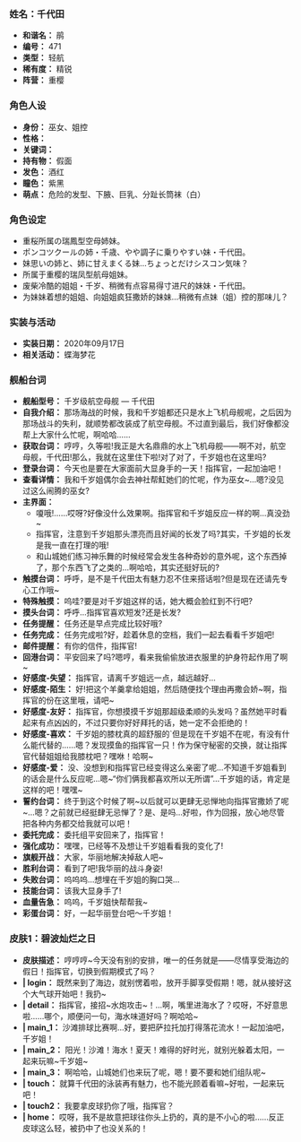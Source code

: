 ### 姓名：千代田
* **和谐名：** 鹃
* **编号：** 471
* **类型：** 轻航
* **稀有度：** 精锐
* **阵营：** 重樱


### 角色人设
* **身份：** 巫女、姐控
* **性格：** 
* **关键词：** 
* **持有物：** 假面
* **发色：** 酒红
* **瞳色：** 紫黑
* **萌点：** 危险的发型、下腋、巨乳、分趾长筒袜（白）


### 角色设定
* 重桜所属の瑞鳳型空母姉妹。
* ポンコツクールの姉・千歳、やや調子に乗りやすい妹・千代田。
* 妹思いの姉と、姉に甘えまくる妹…ちょっとだけシスコン気味？
* 所属于重樱的瑞凤型航母姐妹。
* 废柴冷酷的姐姐・千岁、稍微有点容易得寸进尺的妹妹・千代田。
* 为妹妹着想的姐姐、向姐姐疯狂撒娇的妹妹…稍微有点妹（姐）控的那味儿？


### 实装与活动
* **实装日期：** 2020年09月17日
* **相关活动：** 蝶海梦花


### 舰船台词
* **舰船型号：** 千岁级航空母舰 — 千代田
* **自我介绍：** 那场海战的时候，我和千岁姐都还只是水上飞机母舰呢，之后因为那场战斗的失利，就顺势都改装成了航空母舰。不过直到最后，我们好像都没帮上大家什么忙呢，啊哈哈……
* **获取台词：** 哼哼，久等啦!我正是大名鼎鼎的水上飞机母舰——啊不对，航空母舰，千代田!那么，我就在这里住下啦!对了对了，千岁姐也在这里吗?
* **登录台词：** 今天也是要在大家面前大显身手的一天！指挥官，一起加油吧！
* **查看详情：** 我和千岁姐偶尔会去神社帮魟她们的忙呢，作为巫女~…嗯?没见过这么闹腾的巫女?
* **主界面：**
  * 嗄哦!……哎呀?好像没什么效果啊。指挥官和千岁姐反应一样的啊…真没劲~
  * 指挥官，注意到千岁姐那头漂亮而且好闻的长发了吗?其实，千岁姐的长发是我一直在打理的哦!
  * 和山城她们练习神乐舞的时候经常会发生各种奇妙的意外呢，这个东西掉了，那个东西飞了之类的…啊哈哈，其实还挺好玩的?
* **触摸台词：** 呼呼，是不是千代田太有魅力忍不住来搭话啦?但是现在还请先专心工作哦~
* **特殊触摸：** 呜哇?要是对千岁姐这样的话，她大概会脸红到不行吧?
* **摸头台词：** 呼呼…指挥官喜欢短发?还是长发?
* **任务提醒：** 任务还是早点完成比较好哦?
* **任务完成：** 任务完成啦?好，趁着休息的空档，我们一起去看看千岁姐吧!
* **邮件提醒：** 有你的信件，指挥官!
* **回港台词：** 平安回来了吗?嗯哼，看来我偷偷放进衣服里的护身符起作用了啊~
* **好感度-失望：** 指挥官，请离千岁姐远一点，越远越好…
* **好感度-陌生：** 好!把这个羊羹拿给姐姐，然后随便找个理由再撒会娇~啊，指挥官的份在这里哦，请吧~
* **好感度-友好：** 指挥官，你想摸摸千岁姐那超级柔顺的头发吗？虽然她平时看起来有点凶凶的，不过只要你好好拜托的话，她一定不会拒绝的！
* **好感度-喜欢：** 千岁姐的膝枕真的超舒服的`但是现在千岁姐不在呢，有没有什么能代替的……嗯？发现摸鱼的指挥官一只！作为保守秘密的交换，就让指挥官代替姐姐给我膝枕吧？嘿咻！哈啊~
* **好感度-爱：** 没、没想到和指挥官已经变得这么亲密了呢…不知道千岁姐看到的话会是什么反应呢…嗯~“你们俩我都喜欢所以无所谓”…千岁姐的话，肯定是这样的吧！嘿嘿~
* **誓约台词：** 终于到这个时候了啊~以后就可以更肆无忌惮地向指挥官撒娇了呢~…嗯？之前就已经挺肆无忌惮了？是、是吗…好啦，作为回报，放心地尽管把各种内务都交给我就可以吧！
* **委托完成：** 委托组平安回来了，指挥官！
* **强化成功：** 嘿嘿，已经等不及想让千岁姐看看我的变化了!
* **旗舰开战：** 大家，华丽地解决掉敌人吧~
* **胜利台词：** 看到了吧!我华丽的战斗身姿!
* **失败台词：** 呜呜呜…想埋在千岁姐的胸口哭…
* **技能台词：** 该我大显身手了!
* **血量告急：** 呜呜，千岁姐快帮帮我~
* **彩蛋台词：** 好，一起华丽登台吧〜千岁姐！


### 皮肤1：碧波灿烂之日
* **皮肤描述：** 哼哼哼~今天没有别的安排，唯一的任务就是——尽情享受海边的假日！指挥官，切换到假期模式了吗？
* **| login：** 既然来到了海边，就别愣着啦，放开手脚享受假期！嗯，就从接好这个大气球开始吧！我扔~
* **| detail：** 指挥官，接招~水炮攻击~！…啊，嘴里进海水了？哎呀，不好意思啦……哪个，顺便问一句，海水味道好吗？啊哈哈~
* **| main_1：** 沙滩排球比赛啊…好，要把萨拉托加打得落花流水！一起加油吧，千岁姐！
* **| main_2：** 阳光！沙滩！海水！夏天！难得的好时光，就别光躲着太阳，一起来玩嘛~千岁姐~
* **| main_3：** 啊哈哈，山城她们也来玩了呢，嗯！要不要和她们组队呢~
* **| touch：** 就算千代田的泳装再有魅力，也不能光顾着看嘛~好啦，一起来玩吧！
* **| touch2：** 我要拿皮球扔你了哦，指挥官？
* **| home：** 哎呀，我不是故意把球往你头上扔的，真的是不小心的啦……反正皮球这么轻，被扔中了也没关系的！
